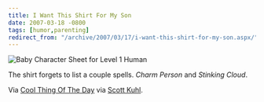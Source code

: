 ```yaml
---
title: I Want This Shirt For My Son
date: 2007-03-18 -0800
tags: [humor,parenting]
redirect_from: "/archive/2007/03/17/i-want-this-shirt-for-my-son.aspx/"
---
```


![Baby Character Sheet for Level 1
Human](https://haacked.com/images/haacked_com/WindowsLiveWriter/INeedToFindThisShirtForMySon_97A2/d_and_d_baby_shirt13.jpg)

The shirt forgets to list a couple spells. *Charm Person* and *Stinking
Cloud*.

Via [Cool Thing Of The
Day](http://coolthingoftheday.blogspot.com/2007/03/d-baby.html "Cool thing of the day")
via [Scott
Kuhl](http://geekswithblogs.net/scottkuhl/archive/2007/03/16/109015.aspx "Scott Kuhl's Blog").

